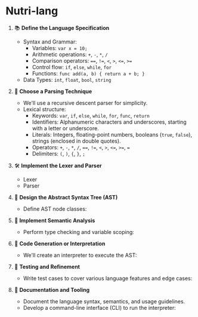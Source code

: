 # Nutri-lang

1. 📚 **Define the Language Specification**

   - Syntax and Grammar:
     - Variables: `var x = 10;`
     - Arithmetic operations: `+`, `-`, `*`, `/`
     - Comparison operators: `==`, `!=`, `<`, `>`, `<=`, `>=`
     - Control flow: `if`, `else`, `while`, `for`
     - Functions: `func add(a, b) { return a + b; }`
   - Data Types: `int`, `float`, `bool`, `string`

2. 🧩 **Choose a Parsing Technique**

   - We'll use a recursive descent parser for simplicity.
   - Lexical structure:
     - Keywords: `var`, `if`, `else`, `while`, `for`, `func`, `return`
     - Identifiers: Alphanumeric characters and underscores, starting with a letter or underscore.
     - Literals: Integers, floating-point numbers, booleans (`true`, `false`), strings (enclosed in double quotes).
     - Operators: `+`, `-`, `*`, `/`, `==`, `!=`, `<`, `>`, `<=`, `>=`, `=`
     - Delimiters: `(`, `)`, `{`, `}`, `;`

3. 🛠️ **Implement the Lexer and Parser**

   - Lexer
   - Parser

4. 🌳 **Design the Abstract Syntax Tree (AST)**

   - Define AST node classes:

5. 🧪 **Implement Semantic Analysis**

   - Perform type checking and variable scoping:

6. 🎯 **Code Generation or Interpretation**

   - We'll create an interpreter to execute the AST:

7. 🧪 **Testing and Refinement**

   - Write test cases to cover various language features and edge cases:

8. 📖 **Documentation and Tooling**
   - Document the language syntax, semantics, and usage guidelines.
   - Develop a command-line interface (CLI) to run the interpreter:
